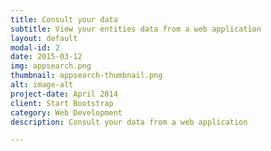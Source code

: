 ```yaml
---
title: Consult your data
subtitle: View your entities data from a web application
layout: default
modal-id: 2
date: 2015-03-12
img: appsearch.png
thumbnail: appsearch-thumbnail.png
alt: image-alt
project-date: April 2014
client: Start Bootstrap
category: Web Development
description: Consult your data from a web application

---
```

